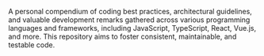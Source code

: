 A personal compendium of coding best practices, architectural guidelines, and valuable development remarks gathered across various programming languages and frameworks, including JavaScript, TypeScript, React, Vue.js, and more. This repository aims to foster consistent, maintainable, and testable code.
